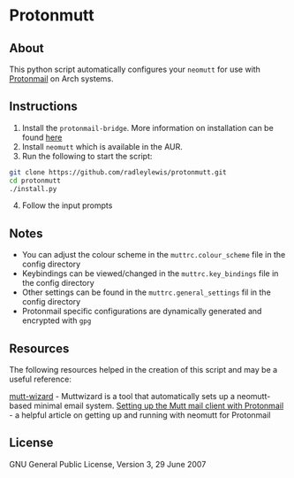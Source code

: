 # Protonmutt

## About

This python script automatically configures your `neomutt` for use with [Protonmail](https://proton.me/mail) on Arch systems.

## Instructions

1. Install the `protonmail-bridge`. More information on installation can be found [here](https://proton.me/mail/bridge)
2. Install `neomutt` which is available in the AUR.
3. Run the following to start the script:

```bash
git clone https://github.com/radleylewis/protonmutt.git
cd protonmutt
./install.py
```

4. Follow the input prompts

## Notes

- You can adjust the colour scheme in the `muttrc.colour_scheme` file in the config directory
- Keybindings can be viewed/changed in the `muttrc.key_bindings` file in the config directory
- Other settings can be found in the `muttrc.general_settings` fil in the config directory
- Protonmail specific configurations are dynamically generated and encrypted with `gpg`

## Resources

The following resources helped in the creation of this script and may be a useful reference:

[mutt-wizard](https://muttwizard.com) - Muttwizard is a tool that automatically sets up a neomutt-based minimal email system.
[Setting up the Mutt mail client with Protonmail](https://brian-thompson.medium.com/setting-up-the-mutt-mail-client-with-protonmail-49c042486b3) - a helpful article on getting up and running with neomutt for Protonmail

## License

GNU General Public License, Version 3, 29 June 2007
